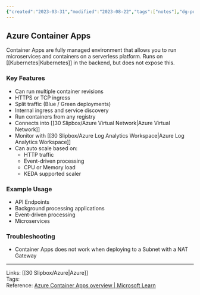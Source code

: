 ```yaml
---
{"created":"2023-03-31","modified":"2023-08-22","tags":["notes"],"dg-publish":true,"dg-path":"Azure Container Apps.md","permalink":"/azure-container-apps/","dgPassFrontmatter":true}
---
```



## Azure Container Apps

Container Apps are fully managed environment that allows you to run microservices and containers on a serverless platform. Runs on [[Kubernetes\|Kubernetes]] in the backend, but does not expose this.

### Key Features

- Can run multiple container revisions
- HTTPS or TCP ingress
- Split traffic (Blue / Green deployments)
- Internal ingress and service discovery
- Run containers from any registry
- Connects into [[30 Slipbox/Azure Virtual Network\|Azure Virtual Network]]
- Monitor with [[30 Slipbox/Azure Log Analytics Workspace\|Azure Log Analytics Workspace]]
- Can auto scale based on:
  - HTTP traffic
  - Event-driven processing
  - CPU or Memory load
  - KEDA supported scaler

### Example Usage

- API Endpoints
- Background processing applications
- Event-driven processing
- Microservices

### Troubleshooting

- Container Apps does not work when deploying to a Subnet with a NAT Gateway

---

Links: [[30 Slipbox/Azure\|Azure]]  
Tags:  
Reference: [Azure Container Apps overview | Microsoft Learn](https://learn.microsoft.com/en-us/azure/container-apps/overview)
